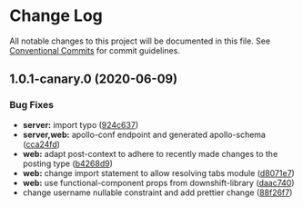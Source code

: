 # Change Log

All notable changes to this project will be documented in this file.
See [Conventional Commits](https://conventionalcommits.org) for commit guidelines.

## 1.0.1-canary.0 (2020-06-09)


### Bug Fixes

* **server:** import typo ([924c637](https://github.com/moritz91/medium/commit/924c637462c53e1558082a9ab67220855f9f84ca))
* **server,web:** apollo-conf endpoint and generated apollo-schema ([cca24fd](https://github.com/moritz91/medium/commit/cca24fd14793312d23158723f55bdd3b88a97b99))
* **web:** adapt post-context to adhere to recently made changes to the posting type ([b4268d9](https://github.com/moritz91/medium/commit/b4268d95d4ba26801b9a3c8c4065beff6ddac118))
* **web:** change import statement to allow resolving tabs module ([d8071e7](https://github.com/moritz91/medium/commit/d8071e77f56702320e68ed4997ef90fa96a8c075))
* **web:** use functional-component props from downshift-library ([daac740](https://github.com/moritz91/medium/commit/daac740f10c442bc0e0c951f976d5091a0dd05ec))
* change username nullable constraint and add prettier change ([88f26f7](https://github.com/moritz91/medium/commit/88f26f7a545890ac9f9b15e87b4d17cb31a0c06d))

